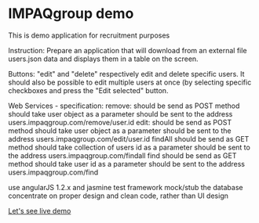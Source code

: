 IMPAQgroup demo
============

This is demo application for recruitment purposes

Instruction:
Prepare an application that will download from an external file users.json data and displays them in a table on the screen.

Buttons: "edit" and "delete" respectively edit and delete specific users. It should also be possible to edit multiple users at once (by selecting specific checkboxes and press the "Edit selected" button.

Web Services - specification:
remove:
should be send as POST method
should take user object as a parameter
should be sent to the address users.impaqgroup.com/remove/user.id
	edit:
should be send as POST method
should take user object as a parameter
should be sent to the address users.impaqgroup.com/edit/user.id
	findAll
should be send as GET method
should take collection of users id as a parameter
should be sent to the address users.impaqgroup.com/findall
	find
should be send as GET method
should take user id as a parameter
should be sent to the address users.impaqgroup.com/find

use angularJS 1.2.x and jasmine test framework
mock/stub the database
concentrate on proper design and clean code, rather than UI design

[Let's see live demo](https://impaqdemo.herokuapp.com/)
